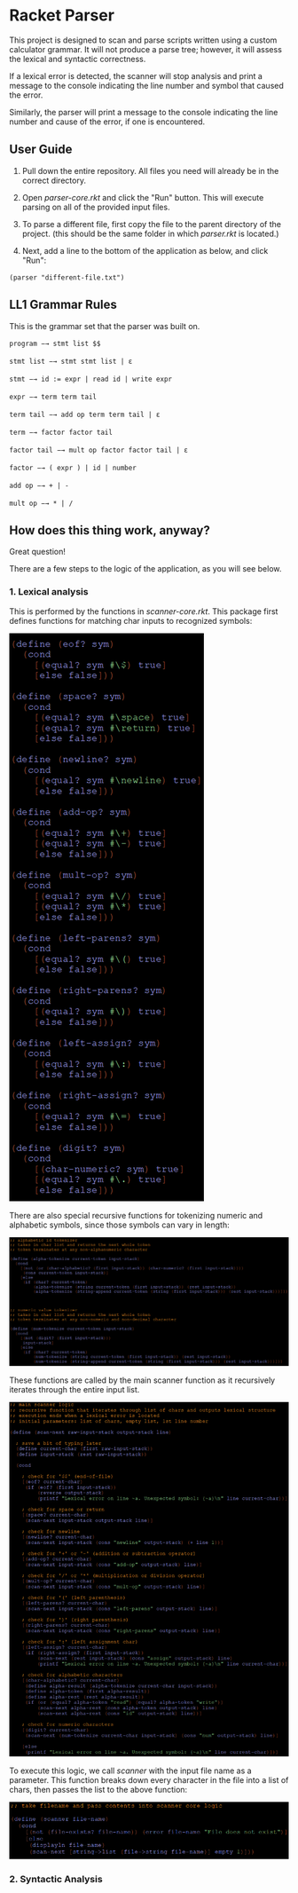 # Racket Parser

This project is designed to scan and parse scripts written using a custom calculator grammar. It will not produce a parse tree; however, it will assess the lexical and syntactic correctness.

If a lexical error is detected, the scanner will stop analysis and print a message to the console indicating the line number and symbol that caused the error.

Similarly, the parser will print a message to the console indicating the line number and cause of the error, if one is encountered.


## User Guide

1) Pull down the entire repository. All files you need will already be in the correct directory.

2) Open *parser-core.rkt* and click the "Run" button. This will execute parsing on all of the provided input files.

3) To parse a different file, first copy the file to the parent directory of the project. (this should be the same folder in which *parser.rkt* is located.) 

4) Next, add a line to the bottom of the application as below, and click "Run":

```
(parser "different-file.txt")
```


## LL1 Grammar Rules

This is the grammar set that the parser was built on.

```
program −→ stmt list $$

stmt list −→ stmt stmt list | ε

stmt −→ id := expr | read id | write expr

expr −→ term term tail

term tail −→ add op term term tail | ε

term −→ factor factor tail

factor tail −→ mult op factor factor tail | ε

factor −→ ( expr ) | id | number

add op −→ + | -

mult op −→ * | /
```


## How does this thing work, anyway?

Great question!

There are a few steps to the logic of the application, as you will see below.

### 1. Lexical analysis

This is performed by the functions in *scanner-core.rkt*. This package first defines functions for matching char inputs to recognized symbols:

![match-fns](readme-img/scanner1.png)

There are also special recursive functions for tokenizing numeric and alphabetic symbols, since those symbols can vary in length:

![special-tokens](readme-img/scanner2.png)

These functions are called by the main scanner function as it recursively iterates through the entire input list.

![scan-next-fn](readme-img/scanner3.png)

To execute this logic, we call *scanner* with the input file name as a parameter. This function breaks down every character in the file into a list of chars, then passes the list to the above function:

![scanner-fn](readme-img/scanner0.png)

### 2. Syntactic Analysis
